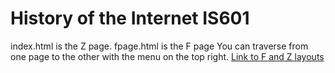 # History of the Internet IS601

index.html is the Z page.
fpage.html is the F page
You can traverse from one page to the other with the menu on the top right.
[Link to F and Z layouts](http://bsinternethistory.eastus.azurecontainer.io)

